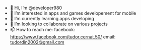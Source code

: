 - 👋 Hi, I’m @developer980
- 👀 I’m interested in apps and games developement for mobile
- 🌱 I’m currently learning apps developing
- 💞️ I’m looking to collaborate on various projects
- 📫 How to reach me: facebook: https://www.facebook.com/tudor.cernat.50/
                       email: tudordin2002@gmail.com

<!---
developer980/developer980 is a ✨ special ✨ repository because its `README.md` (this file) appears on your GitHub profile.
You can click the Preview link to take a look at your changes.
--->
